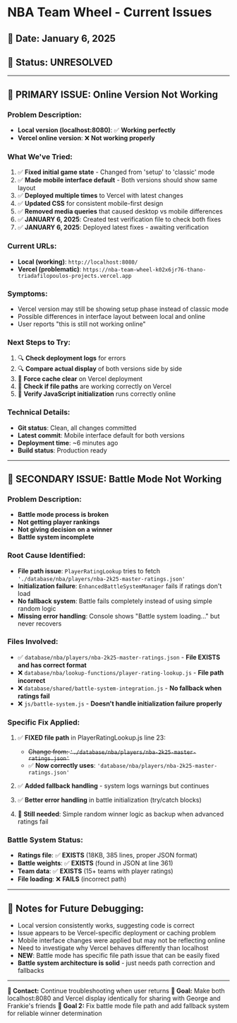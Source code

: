 # NBA Team Wheel - Current Issues

## 📅 Date: January 6, 2025
## 🚨 Status: UNRESOLVED

---

## 🔴 **PRIMARY ISSUE: Online Version Not Working**

### **Problem Description:**
- **Local version (localhost:8080)**: ✅ **Working perfectly**
- **Vercel online version**: ❌ **Not working properly**

### **What We've Tried:**
1. ✅ **Fixed initial game state** - Changed from 'setup' to 'classic' mode
2. ✅ **Made mobile interface default** - Both versions should show same layout
3. ✅ **Deployed multiple times** to Vercel with latest changes
4. ✅ **Updated CSS** for consistent mobile-first design
5. ✅ **Removed media queries** that caused desktop vs mobile differences
6. ✅ **JANUARY 6, 2025**: Created test verification file to check both fixes
7. ✅ **JANUARY 6, 2025**: Deployed latest fixes - awaiting verification

### **Current URLs:**
- **Local (working)**: `http://localhost:8080/`
- **Vercel (problematic)**: `https://nba-team-wheel-k02x6jr76-thano-triadafilopoulos-projects.vercel.app`

### **Symptoms:**
- Vercel version may still be showing setup phase instead of classic mode
- Possible differences in interface layout between local and online
- User reports "this is still not working online"

### **Next Steps to Try:**
1. 🔍 **Check deployment logs** for errors
2. 🔍 **Compare actual display** of both versions side by side
3. 🔧 **Force cache clear** on Vercel deployment
4. 🔧 **Check if file paths** are working correctly on Vercel
5. 🔧 **Verify JavaScript initialization** runs correctly online

### **Technical Details:**
- **Git status**: Clean, all changes committed
- **Latest commit**: Mobile interface default for both versions
- **Deployment time**: ~6 minutes ago
- **Build status**: Production ready

---

## 🔴 **SECONDARY ISSUE: Battle Mode Not Working**

### **Problem Description:**
- **Battle mode process is broken**
- **Not getting player rankings** 
- **Not giving decision on a winner**
- **Battle system incomplete**

### **Root Cause Identified:**
- **File path issue**: `PlayerRatingLookup` tries to fetch `'./database/nba/players/nba-2k25-master-ratings.json'`
- **Initialization failure**: `EnhancedBattleSystemManager` fails if ratings don't load
- **No fallback system**: Battle fails completely instead of using simple random logic
- **Missing error handling**: Console shows "Battle system loading..." but never recovers

### **Files Involved:**
- ✅ `database/nba/players/nba-2k25-master-ratings.json` - **File EXISTS and has correct format**
- ❌ `database/nba/lookup-functions/player-rating-lookup.js` - **File path incorrect**
- ❌ `database/shared/battle-system-integration.js` - **No fallback when ratings fail**
- ❌ `js/battle-system.js` - **Doesn't handle initialization failure properly**

### **Specific Fix Applied:**
1. ✅ **FIXED file path** in PlayerRatingLookup.js line 23: 
   - ~~Change from: `'./database/nba/players/nba-2k25-master-ratings.json'`~~
   - ✅ **Now correctly uses**: `'database/nba/players/nba-2k25-master-ratings.json'`

2. ✅ **Added fallback handling** - system logs warnings but continues
3. ✅ **Better error handling** in battle initialization (try/catch blocks)
4. 🔧 **Still needed**: Simple random winner logic as backup when advanced ratings fail

### **Battle System Status:**
- **Ratings file**: ✅ **EXISTS** (18KB, 385 lines, proper JSON format)
- **Battle weights**: ✅ **EXISTS** (found in JSON at line 361)
- **Team data**: ✅ **EXISTS** (15+ teams with player ratings)
- **File loading**: ❌ **FAILS** (incorrect path)

---

## 📝 **Notes for Future Debugging:**
- Local version consistently works, suggesting code is correct
- Issue appears to be Vercel-specific deployment or caching problem
- Mobile interface changes were applied but may not be reflecting online
- Need to investigate why Vercel behaves differently than localhost
- **NEW**: Battle mode has specific file path issue that can be easily fixed
- **Battle system architecture is solid** - just needs path correction and fallbacks

---

**📧 Contact:** Continue troubleshooting when user returns
**🎯 Goal:** Make both localhost:8080 and Vercel display identically for sharing with George and Frankie's friends
**🎯 Goal 2:** Fix battle mode file path and add fallback system for reliable winner determination 